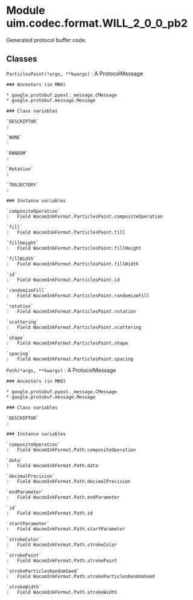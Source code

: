 Module uim.codec.format.WILL_2_0_0_pb2
======================================
Generated protocol buffer code.

Classes
-------

`ParticlesPaint(*args, **kwargs)`
:   A ProtocolMessage

    ### Ancestors (in MRO)

    * google.protobuf.pyext._message.CMessage
    * google.protobuf.message.Message

    ### Class variables

    `DESCRIPTOR`
    :

    `NONE`
    :

    `RANDOM`
    :

    `Rotation`
    :

    `TRAJECTORY`
    :

    ### Instance variables

    `compositeOperation`
    :   Field WacomInkFormat.ParticlesPaint.compositeOperation

    `fill`
    :   Field WacomInkFormat.ParticlesPaint.fill

    `fillHeight`
    :   Field WacomInkFormat.ParticlesPaint.fillHeight

    `fillWidth`
    :   Field WacomInkFormat.ParticlesPaint.fillWidth

    `id`
    :   Field WacomInkFormat.ParticlesPaint.id

    `randomizeFill`
    :   Field WacomInkFormat.ParticlesPaint.randomizeFill

    `rotation`
    :   Field WacomInkFormat.ParticlesPaint.rotation

    `scattering`
    :   Field WacomInkFormat.ParticlesPaint.scattering

    `shape`
    :   Field WacomInkFormat.ParticlesPaint.shape

    `spacing`
    :   Field WacomInkFormat.ParticlesPaint.spacing

`Path(*args, **kwargs)`
:   A ProtocolMessage

    ### Ancestors (in MRO)

    * google.protobuf.pyext._message.CMessage
    * google.protobuf.message.Message

    ### Class variables

    `DESCRIPTOR`
    :

    ### Instance variables

    `compositeOperation`
    :   Field WacomInkFormat.Path.compositeOperation

    `data`
    :   Field WacomInkFormat.Path.data

    `decimalPrecision`
    :   Field WacomInkFormat.Path.decimalPrecision

    `endParameter`
    :   Field WacomInkFormat.Path.endParameter

    `id`
    :   Field WacomInkFormat.Path.id

    `startParameter`
    :   Field WacomInkFormat.Path.startParameter

    `strokeColor`
    :   Field WacomInkFormat.Path.strokeColor

    `strokePaint`
    :   Field WacomInkFormat.Path.strokePaint

    `strokeParticlesRandomSeed`
    :   Field WacomInkFormat.Path.strokeParticlesRandomSeed

    `strokeWidth`
    :   Field WacomInkFormat.Path.strokeWidth